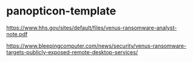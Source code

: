 # panopticon-template

https://www.hhs.gov/sites/default/files/venus-ransomware-analyst-note.pdf

https://www.bleepingcomputer.com/news/security/venus-ransomware-targets-publicly-exposed-remote-desktop-services/
